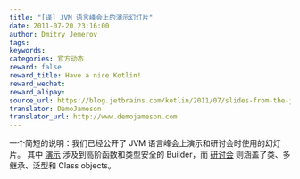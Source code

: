 ```yaml
---
title: "[译] JVM 语言峰会上的演示幻灯片"
date: 2011-07-20 23:16:00
author: Dmitry Jemerov
tags:
keywords:
categories: 官方动态
reward: false
reward_title: Have a nice Kotlin!
reward_wechat:
reward_alipay:
source_url: https://blog.jetbrains.com/kotlin/2011/07/slides-from-the-jvm-language-summit-presentations/
translator: DemoJameson
translator_url: http://www.demojameson.com
---
```


一个简短的说明：我们已经公开了 JVM 语言峰会上演示和研讨会时使用的幻灯片。
其中 [演示](http://confluence.jetbrains.net/download/attachments/40702623/JVMLS_talk_2011.pdf?version=1&modificationDate=1311201742425) 涉及到高阶函数和类型安全的 Builder，而 [研讨会](http://confluence.jetbrains.net/download/attachments/40702623/JVMLS_workshop_2011.pdf?version=1&modificationDate=1311201781543) 则涵盖了类、多继承、泛型和 Class objects。
